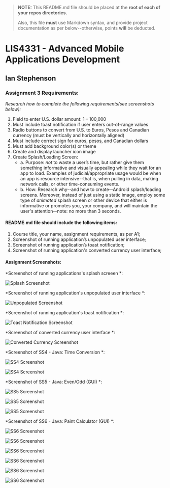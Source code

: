 > **NOTE:** This README.md file should be placed at the **root of each of your repos directories.**
>
>Also, this file **must** use Markdown syntax, and provide project documentation as per below--otherwise, points **will** be deducted.
>

# LIS4331 - Advanced Mobile Applications Development

## Ian Stephenson

### Assignment 3 Requirements:

*Research how to complete the following requirements(see screenshots below):*

1. Field to enter U.S. dollar amount: 1 – 100,000
2. Must include toast notification if user enters out-of-range values
3. Radio buttons to convert from U.S. to Euros, Pesos and Canadian currency (must be vertically and horizontally aligned)
4. Must include correct sign for euros, pesos, and Canadian dollars
5. Must add background color(s) or theme
6. Create and display launcher icon image
7. Create Splash/Loading Screen:
    + a. Purpose: *not* to waste a user’s time, but rather give them something informative and
    visually appealing while they wait for an app to load. Examples of judicial/appropriate usage
    would be when an app is resource intensive--that is, when pulling in data, making network
    calls, or other time-consuming events.
    + b. How: Research why--and how to create--Android splash/loading screens. Moreover, instead
    of just using a static image, employ some type of *animated* splash screen or other device
    that either is informative or promotes you, your company, and will maintain the user's
    attention--note: no more than 3 seconds.    

#### README.md file should include the following items:

1. Course title, your name, assignment requirements, as per A1;
2. Screenshot of running application’s unpopulated user interface;
3. Screenshot of running application’s toast notification;
4. Screenshot of running application's converted currency user interface;

#### Assignment Screenshots:

*Screenshot of running applications's splash screeen *:

![Splash Screenshot](images/splashscreen.png)

*Screenshot of running application's unpopulated user interface *:

![Unpopulated Screenshot](images/unpopulated.png) 

*Screenshot of running application's toast notification *:

![Toast Notification Screenshot](images/toast.png)

*Screenshot of converted currency user interface *:

![Converted Currency Screenshot](images/converted.png)

*Screenshot of SS4 - Java: Time Conversion *:

![SS4 Screenshot](images/ss4p1.png)

![SS4 Screenshot](images/ss4p2.png)

*Screenshot of SS5 - Java: Even/Odd (GUI) *:

![SS5 Screenshot](images/ss5p1.png)

![SS5 Screenshot](images/ss5p2.png)

![SS5 Screenshot](images/ss5p3.png)

*Screenshot of SS6 - Java: Paint Calculator (GUI) *:

![SS6 Screenshot](images/ss6p1.png)

![SS6 Screenshot](images/ss6p2.png)

![SS6 Screenshot](images/ss6p3.png)

![SS6 Screenshot](images/ss6p4.png)

![SS6 Screenshot](images/ss6p5.png)

![SS6 Screenshot](images/ss6p6.png)


